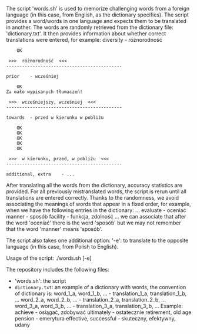 The script 'words.sh' is used to memorize challenging words from a foreign language (in this case, from English, as the dictionary specifies). The script provides a word/words in one language and expects them to be translated in another. The words are randomly retrieved from the dictionary file: 'dictionary.txt'. It then provides information about whether correct translations were entered, for example:
	diversity	 - różnorodność

		OK

	 >>>  różnorodność  <<<
	--------------------------------------------

	prior	 - wcześniej

		OK
	Za mało wypisanych tłumaczeń!

	 >>>  wcześniejszy, wcześniej  <<<
	--------------------------------------------

	towards	 - przed w kierunku w pobliżu

		OK
		OK
		OK
		OK
		OK

	 >>>  w kierunku, przed, w pobliżu  <<<
	--------------------------------------------

	additional, extra	 - ...

After translating all the words from the dictionary, accuracy statistics are provided. For all previously mistranslated words, the script is rerun until all translations are entered correctly.
Thanks to the randomness, we avoid associating the meanings of words that appear in a fixed order, for example, when we have the following entries in the dictionary:
	...
	evaluate	-	oceniać
	manner	-	sposób
	facility	-	funkcja, zdolność
	...
we can associate that after the word 'oceniać' there is the word 'sposób' but we may not remember that the word 'manner' means 'sposób'.

The script also takes one additional option:
'-e': to translate to the opposite language (in this case, from Polish to English).

Usage of the script:
./words.sh [-e]

The repository includes the following files:
- 'words.sh': the script
- `dictionary.txt`: an example of a dictionary with words, the convention of dictionary is:
word_1_a, word_1_b, ...	-	translation_1_a, translation_1_b, ...
word_2_a, word_2_b, ...	-	translation_2_a, translation_2_b, ...
word_3_a, word_3_b, ...	-	translation_3_a, translation_3_b, ...
Example:
achieve	-	osiągać, zdobywać
ultimately	-	ostatecznie
retirement, old age pension	-	emerytura
effective, successful	-	skuteczny, efektywny, udany

